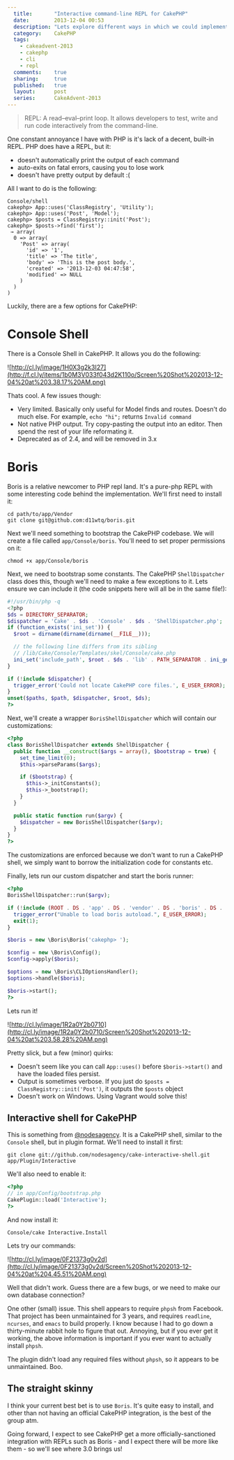 ```yaml
---
  title:       "Interactive command-line REPL for CakePHP"
  date:        2013-12-04 00:53
  description: "Lets explore different ways in which we could implement an interactive command-line for the purposes of quickly testing code"
  category:    CakePHP
  tags:
    - cakeadvent-2013
    - cakephp
    - cli
    - repl
  comments:    true
  sharing:     true
  published:   true
  layout:      post
  series:      CakeAdvent-2013
---
```


> REPL: A read–eval–print loop. It allows developers to test, write and run code interactively from the command-line.

One constant annoyance I have with PHP is it's lack of a decent, built-in REPL. PHP does have a REPL, but it:

- doesn't automatically print the output of each command
- auto-exits on fatal errors, causing you to lose work
- doesn't have pretty output by default :(

All I want to do is the following:

```shell
Console/shell
cakephp> App::uses('ClassRegistry', 'Utility');
cakephp> App::uses('Post', 'Model');
cakephp> $posts = ClassRegistry::init('Post');
cakephp> $posts->find('first');
 → array(
  0 => array(
    'Post' => array(
      'id' => '1',
      'title' => 'The title',
      'body' => 'This is the post body.',
      'created' => '2013-12-03 04:47:58',
      'modified' => NULL
    )
  )
)
```

Luckily, there are a few options for CakePHP:

# Console Shell

There is a Console Shell in CakePHP. It allows you do the following:

![http://cl.ly/image/1H0X3g2k3I27](http://f.cl.ly/items/1b0M3V033f043d2K110o/Screen%20Shot%202013-12-04%20at%203.38.17%20AM.png)

Thats cool. A few issues though:

- Very limited. Basically only useful for Model finds and routes. Doesn't do much else. For example, `echo "hi";` returns `Invalid command`
- Not native PHP output. Try copy-pasting the output into an editor. Then spend the rest of your life reformating it.
- Deprecated as of 2.4, and will be removed in 3.x

# Boris

Boris is a relative newcomer to PHP repl land. It's a pure-php REPL with some interesting code behind the implementation. We'll first need to install it:

```shell
cd path/to/app/Vendor
git clone git@github.com:d11wtq/boris.git
```

Next we'll need something to bootstrap the CakePHP codebase. We will create a file called `app/Console/boris`. You'll need to set proper permissions on it:

```shell
chmod +x app/Console/boris
```

Next, we need to bootstrap some constants. The CakePHP `ShellDispatcher` class does this, though we'll need to make a few exceptions to it. Lets ensure we can include it (the code snippets here will all be in the same file!):

```php
#!/usr/bin/php -q
<?php
$ds = DIRECTORY_SEPARATOR;
$dispatcher = 'Cake' . $ds . 'Console' . $ds . 'ShellDispatcher.php';
if (function_exists('ini_set')) {
  $root = dirname(dirname(dirname(__FILE__)));

  // the following line differs from its sibling
  // /lib/Cake/Console/Templates/skel/Console/cake.php
  ini_set('include_path', $root . $ds . 'lib' . PATH_SEPARATOR . ini_get('include_path'));
}

if (!include $dispatcher) {
  trigger_error('Could not locate CakePHP core files.', E_USER_ERROR);
}
unset($paths, $path, $dispatcher, $root, $ds);
?>
```

Next, we'll create a wrapper `BorisShellDispatcher` which will contain our customizations:

```php
<?php
class BorisShellDispatcher extends ShellDispatcher {
  public function __construct($args = array(), $bootstrap = true) {
    set_time_limit(0);
    $this->parseParams($args);

    if ($bootstrap) {
      $this->_initConstants();
      $this->_bootstrap();
    }
  }

  public static function run($argv) {
    $dispatcher = new BorisShellDispatcher($argv);
  }
}
?>
```

The customizations are enforced because we don't want to run a CakePHP shell, we simply want to borrow the initialization code for constants etc.

Finally, lets run our custom dispatcher and start the boris runner:

```php
<?php
BorisShellDispatcher::run($argv);

if (!include (ROOT . DS . 'app' . DS . 'vendor' . DS . 'boris' . DS . 'lib' . DS . 'autoload.php')) {
  trigger_error("Unable to load boris autoload.", E_USER_ERROR);
  exit(1);
}

$boris = new \Boris\Boris('cakephp> ');

$config = new \Boris\Config();
$config->apply($boris);

$options = new \Boris\CLIOptionsHandler();
$options->handle($boris);

$boris->start();
?>
```

Lets run it!

![http://cl.ly/image/1R2a0Y2b0710](http://cl.ly/image/1R2a0Y2b0710/Screen%20Shot%202013-12-04%20at%203.58.28%20AM.png)

Pretty slick, but a few (minor) quirks:

- Doesn't seem like you can call `App::uses()` before `$boris->start()` and have the loaded files persist.
- Output is sometimes verbose. If you just do `$posts = ClassRegistry::init('Post')`, it outputs the `$posts` object
- Doesn't work on Windows. Using Vagrant would solve this!

## Interactive shell for CakePHP

This is something from [@nodesagency](https://github.com/nodesagency). It is a CakePHP shell, similar to the `Console` shell, but in plugin format. We'll need to install it first:

```shell
git clone git://github.com/nodesagency/cake-interactive-shell.git app/Plugin/Interactive
```

We'll also need to enable it:

```php
<?php
// in app/Config/bootstrap.php
CakePlugin::load('Interactive');
?>
```

And now install it:

```shell
Console/cake Interactive.Install
```

Lets try our commands:

![http://cl.ly/image/0F21373g0v2d](http://cl.ly/image/0F21373g0v2d/Screen%20Shot%202013-12-04%20at%204.45.51%20AM.png)

Well that didn't work. Guess there are a few bugs, or we need to make our own database connection?

One other (small) issue. This shell appears to require `phpsh` from Facebook. That project has been unmaintained for 3 years, and requires `readline`, `ncurses`, and `emacs` to build properly. I know because I had to go down a thirty-minute rabbit hole to figure that out. Annoying, but if you ever get it working, the above information is important if you ever want to actually install `phpsh`.

The plugin didn't load any required files without `phpsh`, so it appears to be unmaintained. Boo.

## The straight skinny

I think your current best bet is to use `Boris`. It's quite easy to install, and other than not having an official CakePHP integration, is the best of the group atm.

Going forward, I expect to see CakePHP get a more officially-sanctioned integration with REPLs such as Boris - and I expect there will be more like them - so we'll see where 3.0 brings us!
